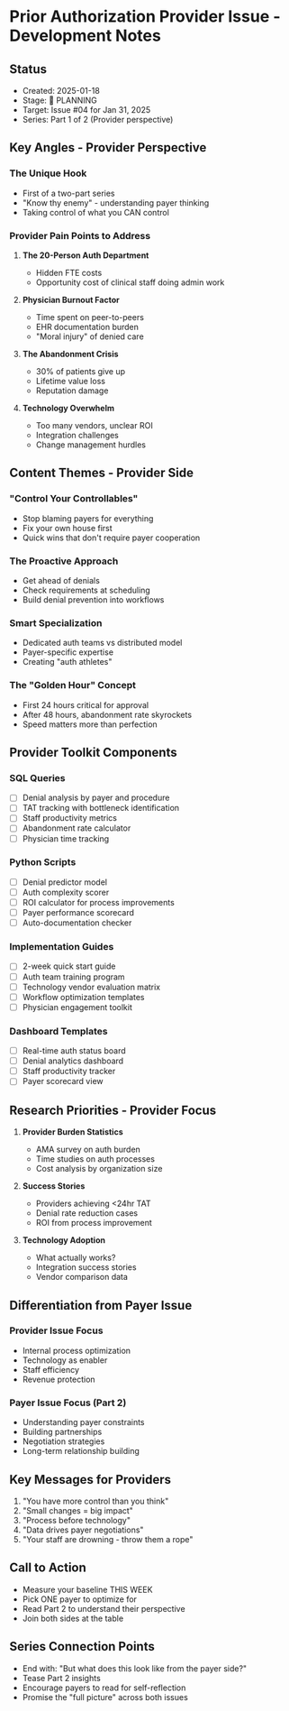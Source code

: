 # Prior Authorization Provider Issue - Development Notes

## Status
- Created: 2025-01-18
- Stage: 🚧 PLANNING
- Target: Issue #04 for Jan 31, 2025
- Series: Part 1 of 2 (Provider perspective)

## Key Angles - Provider Perspective

### The Unique Hook
- First of a two-part series
- "Know thy enemy" - understanding payer thinking
- Taking control of what you CAN control

### Provider Pain Points to Address
1. **The 20-Person Auth Department**
   - Hidden FTE costs
   - Opportunity cost of clinical staff doing admin work
   
2. **Physician Burnout Factor**
   - Time spent on peer-to-peers
   - EHR documentation burden
   - "Moral injury" of denied care

3. **The Abandonment Crisis**
   - 30% of patients give up
   - Lifetime value loss
   - Reputation damage

4. **Technology Overwhelm**
   - Too many vendors, unclear ROI
   - Integration challenges
   - Change management hurdles

## Content Themes - Provider Side

### "Control Your Controllables"
- Stop blaming payers for everything
- Fix your own house first
- Quick wins that don't require payer cooperation

### The Proactive Approach
- Get ahead of denials
- Check requirements at scheduling
- Build denial prevention into workflows

### Smart Specialization
- Dedicated auth teams vs distributed model
- Payer-specific expertise
- Creating "auth athletes"

### The "Golden Hour" Concept
- First 24 hours critical for approval
- After 48 hours, abandonment rate skyrockets
- Speed matters more than perfection

## Provider Toolkit Components

### SQL Queries
- [ ] Denial analysis by payer and procedure
- [ ] TAT tracking with bottleneck identification
- [ ] Staff productivity metrics
- [ ] Abandonment rate calculator
- [ ] Physician time tracking

### Python Scripts
- [ ] Denial predictor model
- [ ] Auth complexity scorer
- [ ] ROI calculator for process improvements
- [ ] Payer performance scorecard
- [ ] Auto-documentation checker

### Implementation Guides
- [ ] 2-week quick start guide
- [ ] Auth team training program
- [ ] Technology vendor evaluation matrix
- [ ] Workflow optimization templates
- [ ] Physician engagement toolkit

### Dashboard Templates
- [ ] Real-time auth status board
- [ ] Denial analytics dashboard
- [ ] Staff productivity tracker
- [ ] Payer scorecard view

## Research Priorities - Provider Focus

1. **Provider Burden Statistics**
   - AMA survey on auth burden
   - Time studies on auth processes
   - Cost analysis by organization size

2. **Success Stories**
   - Providers achieving <24hr TAT
   - Denial rate reduction cases
   - ROI from process improvement

3. **Technology Adoption**
   - What actually works?
   - Integration success stories
   - Vendor comparison data

## Differentiation from Payer Issue

### Provider Issue Focus
- Internal process optimization
- Technology as enabler
- Staff efficiency
- Revenue protection

### Payer Issue Focus (Part 2)
- Understanding payer constraints
- Building partnerships
- Negotiation strategies
- Long-term relationship building

## Key Messages for Providers

1. "You have more control than you think"
2. "Small changes = big impact"
3. "Process before technology"
4. "Data drives payer negotiations"
5. "Your staff are drowning - throw them a rope"

## Call to Action
- Measure your baseline THIS WEEK
- Pick ONE payer to optimize for
- Read Part 2 to understand their perspective
- Join both sides at the table

## Series Connection Points
- End with: "But what does this look like from the payer side?"
- Tease Part 2 insights
- Encourage payers to read for self-reflection
- Promise the "full picture" across both issues